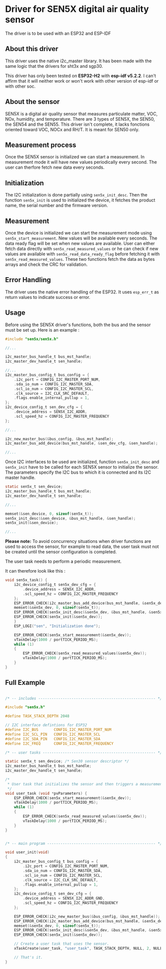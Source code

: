# Driver for **SEN5X** digital **air quality sensor**

The driver is to be used with an ESP32 and ESP-IDF 

## About this driver

This driver uses the native i2c_master library. It has been made with the same logic that the drivers for sht3x and sgp30. 

This driver has only been tested on **ESP32-H2** with **esp-idf v5.2.2**. I can't affirm that it will neither work or won't work with other version of esp-idf or with other soc.

## About the sensor

SEN5X is a digital air quality sensor that measures particulate matter, VOC, NOx, humidity, and temperature. There are 3 types of SEN5X, the SEN50, the SEN54 and the SEN55. This driver isn't complete, it lacks fonctions oriented toward VOC, NOCx and RH/T. It is meant for SEN50 only.

## Measurement process

Once the SEN5X sensor is initialized we can start a measurement. In measurement mode it will have new values periodically every second. The user can therfore fetch new data every seconds.   

## Initialization

The I2C initialization is done partially using ```sen5x_init_desc```. Then the function ```sen5x_init``` is used to initialized the device, it fetches the product name, the serial number and the firmware version. 

## Measurement

Once the device is initialized we can start the measurement mode using ```sen5x_start_measurement```. New values will be available every seconds. The data ready flag will be set when new values are available. User can either fetch data directly with ```sen5x_read_measured_values``` or he can check if new values are available with ```sen5x_read_data_ready_flag``` before fetching it with ```sen5x_read_measured_values```. 
These two functions fetch the data as bytes arrays and check the CRC for validation. 

## Error Handling

The driver uses the native error handling of the ESP32. It uses ```esp_err_t``` as return values to indicate success or error. 


## Usage

Before using the SEN5X driver's functions, both the bus and the sensor must be set up. Here is an example :

```C
#include "sen5x/sen5x.h"

//...

i2c_master_bus_handle_t bus_mst_handle;
i2c_master_dev_handle_t sen_handle;

//...
i2c_master_bus_config_t bus_config = {
    .i2c_port = CONFIG_I2C_MASTER_PORT_NUM,
    .sda_io_num = CONFIG_I2C_MASTER_SDA,
    .scl_io_num = CONFIG_I2C_MASTER_SCL,
    .clk_source = I2C_CLK_SRC_DEFAULT,
    .flags.enable_internal_pullup = 1,
};
i2c_device_config_t sen_dev_cfg = {
    .device_address = SEN5X_I2C_ADDR,
    .scl_speed_hz = CONFIG_I2C_MASTER_FREQUENCY
};

//...

i2c_new_master_bus(&bus_config, &bus_mst_handle);
i2c_master_bus_add_device(bus_mst_handle, &sen_dev_cfg, &sen_handle);

//...
```

Once I2C interfaces to be used are initialized, function ```sen5x_init_desc``` and ```sen5x_init``` have to be called for each SEN5X sensor to initialize the sensor. The parameters specify the I2C bus to which it is connected and its I2C master handle.

```C
static sen5x_t sen_device;
i2c_master_bus_handle_t bus_mst_handle;
i2c_master_dev_handle_t sen_handle;

//...

memset(&sen_device, 0, sizeof(sen5x_t));
sen5x_init_desc(&sen_device, &bus_mst_handle, &sen_handle);
sen5x_init(&sen_device);

//...
```


**Please note:** To avoid concurrency situations when driver functions are used to access the sensor, for example to read data, the user task must not be created until the sensor configuration is completed.

The user task needs to perform a periodic measurement. 

It can therefore look like this : 
```C
void sen5x_task() {
    i2c_device_config_t sen5x_dev_cfg = {
        .device_address = SEN5X_I2C_ADDR,
        .scl_speed_hz = CONFIG_I2C_MASTER_FREQUENCY
    };
    ESP_ERROR_CHECK(i2c_master_bus_add_device(bus_mst_handle, &sen5x_dev_cfg, &sen5x_handle));
    memset(&sen5x_dev, 0, sizeof(sen5x_t));
    ESP_ERROR_CHECK(sen5x_init_desc(&sen5x_dev, &bus_mst_handle, &sen5x_handle));
    ESP_ERROR_CHECK(sen5x_init(&sen5x_dev));
    }
    ESP_LOGI("sen", "Initialization done");

    ESP_ERROR_CHECK(sen5x_start_measurement(&sen5x_dev));
    vTaskDelay(1000 / portTICK_PERIOD_MS);
    while (1)
    {
        ESP_ERROR_CHECK(sen5x_read_measured_values(&sen5x_dev));
        vTaskDelay(1000 / portTICK_PERIOD_MS);
    }
}

```

## Full Example 

```C

/* -- includes ----------------------------------------------------- */

#include "sen5x.h"

#define TASK_STACK_DEPTH 2048

// I2C interface defintions for ESP32
#define I2C_BUS       CONFIG_I2C_MASTER_PORT_NUM
#define I2C_SCL_PIN   CONFIG_I2C_MASTER_SCL
#define I2C_SDA_PIN   CONFIG_I2C_MASTER_SDA
#define I2C_FREQ      CONFIG_I2C_MASTER_FREQUENCY

/* -- user tasks --------------------------------------------------- */

static sen5x_t sen_device; /* Sen30 sensor descriptor */
i2c_master_bus_handle_t bus_mst_handle;
i2c_master_dev_handle_t sen_handle;

/*
 * User task that initializes the sensor and then triggers a measurement every 5 seconds.
 */
void user_task (void *pvParameters) {
    ESP_ERROR_CHECK(sen5x_start_measurement(&sen5x_dev));
    vTaskDelay(1000 / portTICK_PERIOD_MS);
    while (1)
    {
        ESP_ERROR_CHECK(sen5x_read_measured_values(&sen5x_dev));
        vTaskDelay(1000 / portTICK_PERIOD_MS);
    }
}


/* -- main program ------------------------------------------------- */

void user_init(void)
{
    i2c_master_bus_config_t bus_config = {
        .i2c_port = CONFIG_I2C_MASTER_PORT_NUM,
        .sda_io_num = CONFIG_I2C_MASTER_SDA,
        .scl_io_num = CONFIG_I2C_MASTER_SCL,
        .clk_source = I2C_CLK_SRC_DEFAULT,
        .flags.enable_internal_pullup = 1,
    };
    i2c_device_config_t sen_dev_cfg = {
        .device_address = SEN5X_I2C_ADDR_GND,
        .scl_speed_hz = CONFIG_I2C_MASTER_FREQUENCY
    };

    ESP_ERROR_CHECK(i2c_new_master_bus(&bus_config, &bus_mst_handle));
    ESP_ERROR_CHECK(i2c_master_bus_add_device(bus_mst_handle, &sen5x_dev_cfg, &sen5x_handle));
    memset(&sen5x_dev, 0, sizeof(sen5x_t));
    ESP_ERROR_CHECK(sen5x_init_desc(&sen5x_dev, &bus_mst_handle, &sen5x_handle));
    ESP_ERROR_CHECK(sen5x_init(&sen5x_dev));

    // Create a user task that uses the sensor.
    xTaskCreate(user_task, "user_task", TASK_STACK_DEPTH, NULL, 2, NULL);

    // That's it.
}
```